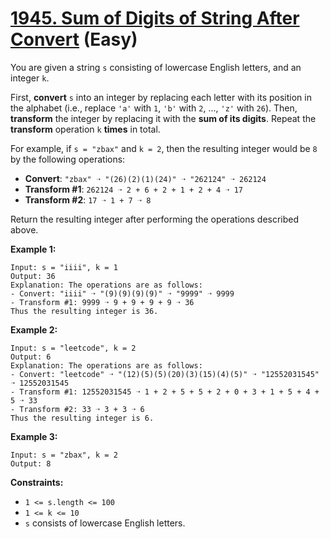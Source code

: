 # [1945. Sum of Digits of String After Convert][link] (Easy)

[link]: https://leetcode.com/problems/sum-of-digits-of-string-after-convert/

You are given a string `s` consisting of lowercase English letters, and an integer `k`.

First, **convert** `s` into an integer by replacing each letter with its position in the alphabet
(i.e., replace `'a'` with `1`, `'b'` with `2`, ..., `'z'` with `26`). Then, **transform** the
integer by replacing it with the **sum of its digits**. Repeat the **transform** operation `k`
**times** in total.

For example, if `s = "zbax"` and `k = 2`, then the resulting integer would be `8` by the following
operations:

- **Convert**: `"zbax" ➝ "(26)(2)(1)(24)" ➝ "262124" ➝ 262124`
- **Transform #1**: `262124 ➝ 2 + 6 + 2 + 1 + 2 + 4 ➝ 17`
- **Transform #2**: `17 ➝ 1 + 7 ➝ 8`

Return the resulting integer after performing the operations described above.

**Example 1:**

```
Input: s = "iiii", k = 1
Output: 36
Explanation: The operations are as follows:
- Convert: "iiii" ➝ "(9)(9)(9)(9)" ➝ "9999" ➝ 9999
- Transform #1: 9999 ➝ 9 + 9 + 9 + 9 ➝ 36
Thus the resulting integer is 36.
```

**Example 2:**

```
Input: s = "leetcode", k = 2
Output: 6
Explanation: The operations are as follows:
- Convert: "leetcode" ➝ "(12)(5)(5)(20)(3)(15)(4)(5)" ➝ "12552031545" ➝ 12552031545
- Transform #1: 12552031545 ➝ 1 + 2 + 5 + 5 + 2 + 0 + 3 + 1 + 5 + 4 + 5 ➝ 33
- Transform #2: 33 ➝ 3 + 3 ➝ 6
Thus the resulting integer is 6.
```

**Example 3:**

```
Input: s = "zbax", k = 2
Output: 8
```

**Constraints:**

- `1 <= s.length <= 100`
- `1 <= k <= 10`
- `s` consists of lowercase English letters.

